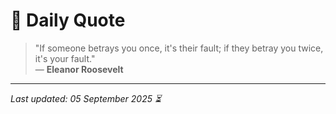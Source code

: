 # 📜 Daily Quote

> "If someone betrays you once, it's their fault; if they betray you twice, it's your fault."  
> — **Eleanor Roosevelt**

---

_Last updated: 05 September 2025 ⏳_
